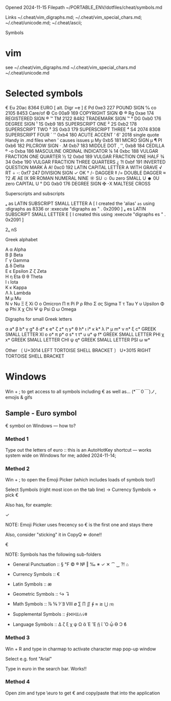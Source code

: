 Opened 2024-11-15
Filepath ~/PORTABLE_ENV/dotfiles/cheat/symbols.md

Links ~/.cheat/vim_digraphs.md; ~/.cheat/vim_special_chars.md; ~/.cheat/unicode.md; ~/.cheat/ascii;



Symbols

# vim
see
~/.cheat/vim_digraphs.md
~/.cheat/vim_special_chars.md
~/.cheat/unicode.md

# Selected symbols


€   Eu  20ac   8364 EURO                                        [ alt. Digr =e ]
£	Pd	0xe3	227 POUND SIGN 
℅   co  2105   8453 Care/of
©   Co  00a9    169 COPYRIGHT SIGN                              ©
®	Rg	0xae	174	REGISTERED SIGN                             ®
™   TM  2122   8482 TRADEMARK SIGN                              ™ 
°	DG	0xb0	176	DEGREE SIGN
¹	1S	0xb9	185	SUPERSCRIPT ONE
²	2S	0xb2	178	SUPERSCRIPT TWO
³	3S	0xb3	179	SUPERSCRIPT THREE
⁴   S4  2074   8308 SUPERSCRIPT FOUR
´	''	0xb4	180	ACUTE ACCENT
‘   6'  2018        single quote                                Handy in .md files when ' causes issues
µ	My	0xb5	181	MICRO SIGN µ
¶	PI	0xb6	182	PILCROW SIGN
·	.M	0xb7	183	MIDDLE DOT
¸	'',	0xb8	184	CEDILLA
º	-o	0xba	186	MASCULINE ORDINAL INDICATOR
¼	14	0xbc	188	VULGAR FRACTION ONE QUARTER
½	12	0xbd	189	VULGAR FRACTION ONE HALF
¾	34	0xbe	190	VULGAR FRACTION THREE QUARTERS
¿	?I	0xbf	191	INVERTED QUESTION MARK
À	A!	0xc0	192	LATIN CAPITAL LETTER A WITH GRAVE 
√   RT
÷	-:	0xf7	247	DIVISION SIGN
✓   OK 
†   /-              DAGGER
‡   /=              DOUBLE DAGGER
≈   ?2 
Æ   AE
Ⅸ   9R          ROMAN NUMERAL NINE
☼   SU
☺   0u       zero SMALL U
☻   0U       zero CAPITAL U
°	DG	0xb0	176	DEGREE SIGN
✠   -X          MALTESE CROSS

Superscripts and subscripts

ₐ  as          LATIN SUBSCRIPT SMALL LETTER A  [ I created the 'alias' `as` using :digraphs as 8336 or :execute "digraphs as " . 0x2090 ]
ₑ  es          LATIN SUBSCRIPT SMALL LETTER E [ I created this using :execute "digraphs es " . 0x2091 ]

2ₙ  nS 



Greek alphabet

Α α	Alpha	
Β β	Beta	
Γ γ	Gamma	
Δ δ	Delta	
Ε ε	Epsilon	
Ζ ζ	Zeta	
Η η	Eta
Θ θ	Theta	
Ι ι	Iota	
Κ κ	Kappa	
Λ λ	Lambda	
Μ μ	Mu	
Ν ν	Nu
Ξ ξ	Xi
Ο ο	Omicron
Π π	Pi
Ρ ρ	Rho
Σ σς Sigma
Τ τ	Tau
Υ υ	Upsilon
Φ φ	Phi
Χ χ	Chi
Ψ ψ	Psi
Ω ω	Omega


Digraphs for small Greek letters

α  a*
β  b*
γ  g*
δ  d*
ε  e*
ζ  z*
η  y*
θ  h*
ι  i*
κ  k*
λ  l*
μ  m*
ν  n*
ξ  c*       GREEK SMALL LETTER XI
ο  o*
π  p*
σ  s*
τ  t*
υ  u*
φ  f*        GREEK SMALL LETTER PHI
χ  x*        GREEK SMALL LETTER CHI
ψ  q*        GREEK SMALL LETTER PSI
ω  w*

Other 
〔	U+3014	LEFT TORTOISE SHELL BRACKET
〕	U+3015	RIGHT TORTOISE SHELL BRACKET


# Windows

Win + ; to get access to all symbols including € as well as... (*￣０￣)ノ,  emojis & gifs

## Sample - Euro symbol

€ symbol on Windows — how to?


### Method 1

Type out the letters of euro 	:: this is an AutoHotKey shortcut — works system wide on Windows for me; added 2024-11-14; 



### Method 2

Win + ; to open the Emoji Picker (which includes loads of symbols too!)

Select Symbols (right most icon on the tab line) →  Currency Symbols → pick €

Also has, for example:

✓

NOTE: Emoji Picker uses frecency so € is the first one and stays there

Also, consider "sticking" it in CopyQ ⇐ done!!

€



NOTE: Symbols has the following sub-folders

* General Punctuation		:: § ℉ © ® № ‖ ‰ ※ ✓ ✕ ⁀ ‿ ⁈  ⌂  

* Currency Symbols			:: € 

* Latin Symbols				:: æ

* Geometric Symbols			:: ↪   ↴

* Math Symbols				:: ⅞ ⅚ ⅟ ∃ Ⅷ ∅ ∑ ∏ ∬ ∳ ≈ ≳ ⋃ ⑽

* Supplemental Symbols		:: ⨚⨝⨴⨿⨺⩒⩨ 

* Language Symbols			:: Δ ζ ξ χ ψ Ω ἄ Έ Ἕ ᾕ ἴ Ὃ ᾧ ϴ Ͻ ϐ



### Method 3

Win + R and type in charmap to activate character map pop-up window

Select e.g. font "Arial"

Type in euro  in the search bar. Works!!

### Method 4

Open zim and type \euro to get € and copy/paste that into the application



